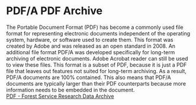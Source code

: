 # PDF/A PDF Archive  

The Portable Document Format (PDF) has become a commonly used file format for representing electronic documents independent of the operating system, hardware, or software used to create them. This format was created by Adobe and was released as an open standard in 2008.
An additional file format PDF/A was developed specifically for long-term archiving of electronic documents. Adobe Acrobat reader can still be used to view these files. This format is a subset of PDF, because it is just a PDF file that leaves out features not suited for long-term archiving. As a result, PDF/A documents are 100% contained. This also means that PDF/A documents are typically larger than their PDF counterparts because more information needs to be embedded in the document.  
[PDF - Forest Service Research Data Archive](https://www.fs.usda.gov/rds/archive/UsingFormats/PDF)